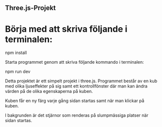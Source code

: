 ## Three.js-Projekt

# Börja med att skriva följande i terminalen:

npm install

Starta programmet genom att skriva följande kommando i terminalen:

npm run dev

Detta projektet är ett simpelt projekt i three.js.
Programmet består av en kub med olika ljuseffekter på sig samt ett kontrollfönster där man kan ändra värden på de olika egenskaperna på kuben.

Kuben får en ny färg varje gång sidan startas samt när man klickar på kuben.

I bakgrunden är det stjärnor som renderas på slumpmässiga platser när sidan startas.